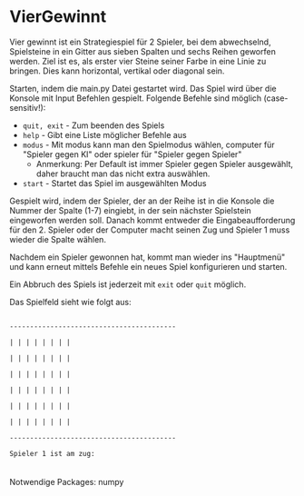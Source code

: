 # VierGewinnt
Vier gewinnt ist ein Strategiespiel für 2 Spieler, bei dem abwechselnd, Spielsteine in ein Gitter aus sieben Spalten und sechs Reihen geworfen werden.
Ziel ist es, als erster vier Steine seiner Farbe in eine Linie zu bringen. Dies kann horizontal, vertikal oder diagonal sein.

Starten, indem die main.py Datei gestartet wird. Das Spiel wird über die Konsole mit Input Befehlen gespielt.
Folgende Befehle sind möglich (case-sensitiv!):

* <code>quit, exit</code> - Zum beenden des Spiels
* <code>help</code> - Gibt eine Liste möglicher Befehle aus
* <code>modus</code> - Mit modus kann man den Spielmodus wählen, computer für "Spieler gegen KI" oder spieler für "Spieler gegen Spieler"
  * Anmerkung: Per Default ist immer Spieler gegen Spieler ausgewählt, daher braucht man das nicht extra auswählen.
* <code>start</code> - Startet das Spiel im ausgewählten Modus

Gespielt wird, indem der Spieler, der an der Reihe ist in die Konsole die Nummer der Spalte (1-7) eingiebt, in der sein nächster Spielstein eingeworfen werden soll. Danach kommt entweder die Eingabeaufforderung für den 2. Spieler oder der Computer macht seinen Zug und Spieler 1 muss wieder die Spalte wählen.

Nachdem ein Spieler gewonnen hat, kommt man wieder ins "Hauptmenü" und kann erneut mittels Befehle ein neues Spiel konfigurieren und starten.

Ein Abbruch des Spiels ist jederzeit mit <code>exit</code> oder <code>quit</code> möglich.

Das Spielfeld sieht wie folgt aus:

<code>
-----------------------------------------<br>
| | | | | | | |<br>
| | | | | | | |<br>
| | | | | | | |<br>
| | | | | | | |<br>
| | | | | | | |<br>
| | | | | | | |<br>
-----------------------------------------<br>
Spieler 1 ist am zug: 
</code>
<br><br>
Notwendige Packages: numpy
